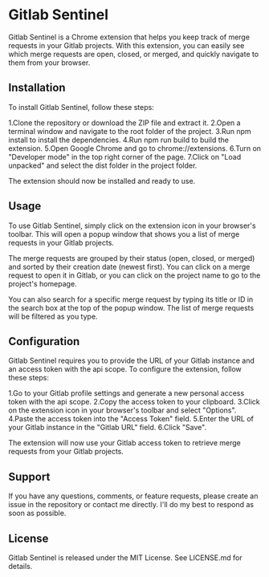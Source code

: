 # Gitlab Sentinel

Gitlab Sentinel is a Chrome extension that helps you keep track of merge requests in your Gitlab projects. With this extension, you can easily see which merge requests are open, closed, or merged, and quickly navigate to them from your browser.

## Installation

To install Gitlab Sentinel, follow these steps:

1.Clone the repository or download the ZIP file and extract it.
2.Open a terminal window and navigate to the root folder of the project.
3.Run npm install to install the dependencies.
4.Run npm run build to build the extension.
5.Open Google Chrome and go to chrome://extensions.
6.Turn on "Developer mode" in the top right corner of the page.
7.Click on "Load unpacked" and select the dist folder in the project folder.

The extension should now be installed and ready to use.

## Usage

To use Gitlab Sentinel, simply click on the extension icon in your browser's toolbar. This will open a popup window that shows you a list of merge requests in your Gitlab projects.

The merge requests are grouped by their status (open, closed, or merged) and sorted by their creation date (newest first). You can click on a merge request to open it in Gitlab, or you can click on the project name to go to the project's homepage.

You can also search for a specific merge request by typing its title or ID in the search box at the top of the popup window. The list of merge requests will be filtered as you type.

## Configuration

Gitlab Sentinel requires you to provide the URL of your Gitlab instance and an access token with the api scope. To configure the extension, follow these steps:

1.Go to your Gitlab profile settings and generate a new personal access token with the api scope.
2.Copy the access token to your clipboard.
3.Click on the extension icon in your browser's toolbar and select "Options".
4.Paste the access token into the "Access Token" field.
5.Enter the URL of your Gitlab instance in the "Gitlab URL" field.
6.Click "Save".

The extension will now use your Gitlab access token to retrieve merge requests from your Gitlab projects.

## Support

If you have any questions, comments, or feature requests, please create an issue in the repository or contact me directly. I'll do my best to respond as soon as possible.

## License

Gitlab Sentinel is released under the MIT License. See LICENSE.md for details.
